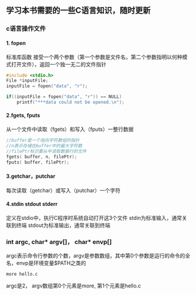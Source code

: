 
## 学习本书需要的一些C语言知识，随时更新

### c语言操作文件

#### 1. fopen
标准库函数 接受一个两个参数（第一个参数是文件名，第二个参数指明以何种模式打开文件），返回一个独一无二的文件指针

```c
#include <stdio.h>
File *inputFile;
inputFile = fopen("data", "r");

if((inputFile = fopen("data", "r")) == NULL)
    printf("***data could not be opened.\n");
```

#### 2.fgets, fputs
从一个文件中读取（fgets）和写入（fputs）一整行数据
```c
//buffer是一个指向字符数组的指针
//n表示存储在buffer中的最大字符数
//filePtr标识要从中读取数据行的文件
fgets( buffer, n, filePtr);
fputs( buffer, filePtr);
```

#### 3.getchar，putchar
每次读取（getchar）或写入（putchar）一个字符

#### 4.stdin stdout stderr
定义在stdio中，执行C程序时系统自动打开这3个文件
stdin为标准输入，通常关联到终端
stdout为标准输出，通常关联到终端

### int argc, char* argv[]， char* envp[]
argc表示命令行参数的个数，argv是参数数组，其中第0个参数是运行的命令的全名，envp是环境变量$PATH之类的

```shell
more hello.c
```
argc是2， argv数组第0个元素是more, 第1个元素是hello.c
